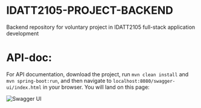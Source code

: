 # IDATT2105-PROJECT-BACKEND
Backend repository for voluntary project in IDATT2105 full-stack application development

# API-doc:
For API documentation, download the project, run `mvn clean install` and `mvn spring-boot:run`, and then navigate to `localhost:8080/swagger-ui/index.html` in your browser. You will land on this page:

![Swagger UI](https://github.com/1Cezzo/idatt2105-project-backend/assets/111747340/36e9da03-c618-436f-b4da-0417027b927a)


